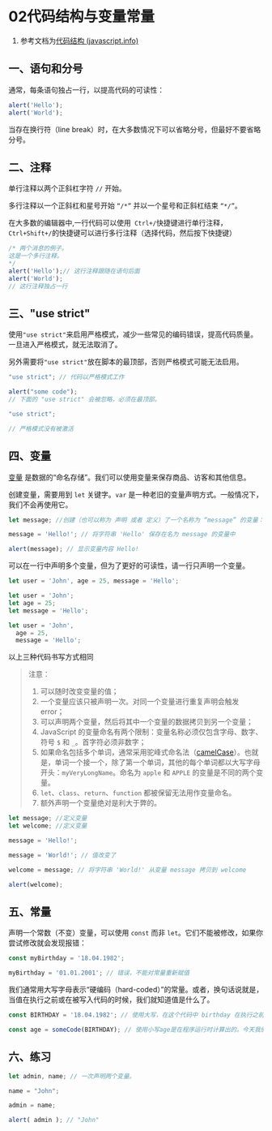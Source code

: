 # 02代码结构与变量常量

1. 参考文档为[代码结构 (javascript.info)](https://zh.javascript.info/structure)

## 一、语句和分号

通常，每条语句独占一行，以提高代码的可读性：

```js
alert('Hello');
alert('World');
```

当存在换行符（line break）时，在大多数情况下可以省略分号，但最好不要省略分号。

## 二、注释

单行注释以两个正斜杠字符 `//` 开始。

多行注释以一个正斜杠和星号开始 `“/*”` 并以一个星号和正斜杠结束 `“*/”`。

在大多数的编辑器中,一行代码可以使用` Ctrl+/`快捷键进行单行注释，`Ctrl+Shift+/`的快捷键可以进行多行注释（选择代码，然后按下快捷键）

```js
/* 两个消息的例子。
这是一个多行注释。
*/
alert('Hello');// 这行注释跟随在语句后面
alert('World');
// 这行注释独占一行
```

## 三、"use strict"

使用`"use strict"`来启用严格模式，减少一些常见的编码错误，提高代码质量。一旦进入严格模式，就无法取消了。

另外需要将`"use strict"`放在脚本的最顶部，否则严格模式可能无法启用。

```js
"use strict"; // 代码以严格模式工作

alert("some code");
// 下面的 "use strict" 会被忽略，必须在最顶部。

"use strict";

// 严格模式没有被激活
```

## 四、变量

[变量](https://en.wikipedia.org/wiki/Variable_(computer_science)) 是数据的“命名存储”。我们可以使用变量来保存商品、访客和其他信息。

创建变量，需要用到 `let` 关键字。`var` 是一种老旧的变量声明方式。一般情况下，我们不会再使用它。

```js
let message; //创建（也可以称为 声明 或者 定义）了一个名称为 “message” 的变量：

message = 'Hello!'; // 将字符串 'Hello' 保存在名为 message 的变量中

alert(message); // 显示变量内容 Hello!
```

可以在一行中声明多个变量，但为了更好的可读性，请一行只声明一个变量。

```js
let user = 'John', age = 25, message = 'Hello';
```

```js
let user = 'John';
let age = 25;
let message = 'Hello';
```

```js
let user = 'John',
  age = 25,
  message = 'Hello';
```

以上三种代码书写方式相同



> 注意：
>
> 1. 可以随时改变变量的值；
> 2. 一个变量应该只被声明一次。对同一个变量进行重复声明会触发 error；
> 3. 可以声明两个变量，然后将其中一个变量的数据拷贝到另一个变量；
> 4. JavaScript 的变量命名有两个限制：变量名称必须仅包含字母、数字、符号 `$` 和 `_`。首字符必须非数字；
> 5. 如果命名包括多个单词，通常采用驼峰式命名法（[camelCase](https://en.wikipedia.org/wiki/CamelCase)）。也就是，单词一个接一个，除了第一个单词，其他的每个单词都以大写字母开头：`myVeryLongName`。命名为 `apple` 和 `APPLE` 的变量是不同的两个变量。
> 6. `let`、`class`、`return`、`function` 都被保留无法用作变量命名。
> 7. 额外声明一个变量绝对是利大于弊的。

```js
let message; //定义变量
let welcome; //定义变量

message = 'Hello!';

message = 'World!'; // 值改变了

welcome = message; // 将字符串 'World!' 从变量 message 拷贝到 welcome

alert(welcome);
```



## 五、常量

声明一个常数（不变）变量，可以使用 `const` 而非 `let`。它们不能被修改，如果你尝试修改就会发现报错：

```js
const myBirthday = '18.04.1982';

myBirthday = '01.01.2001'; // 错误，不能对常量重新赋值
```

我们通常用大写字母表示“硬编码（hard-coded）”的常量。或者，换句话说就是，当值在执行之前或在被写入代码的时候，我们就知道值是什么了。

```js
const BIRTHDAY = '18.04.1982'; // 使用大写，在这个代码中 birthday 在执行之前或在被写入代码的时候，我们就知道值是什么了，因此我们可以使用大写。

const age = someCode(BIRTHDAY); // 使用小写age是在程序运行时计算出的。今天我们有一个年龄，一年以后我们就会有另一个。它在某种意义上不会随着代码的执行而改变。但与 birthday 相比，它还是有一定的可变性：它是计算出来的，因此我们应该使用小写。
```



## 六、练习

```js
let admin, name; // 一次声明两个变量。

name = "John";

admin = name;

alert( admin ); // "John"
```

